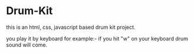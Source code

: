 # Drum-Kit

this is an html, css, javascript based drum kit project.

you play it by keyboard for example:-
if you hit "w" on your keyboard drum sound will come.
